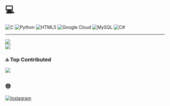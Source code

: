 # 💻
![C](https://img.shields.io/badge/c-%2300599C.svg?style=for-the-badge&logo=c&logoColor=white) ![Python](https://img.shields.io/badge/python-3670A0?style=for-the-badge&logo=python&logoColor=ffdd54) ![HTML5](https://img.shields.io/badge/html5-%23E34F26.svg?style=for-the-badge&logo=html5&logoColor=white) ![Google Cloud](https://img.shields.io/badge/GoogleCloud-%234285F4.svg?style=for-the-badge&logo=google-cloud&logoColor=white) ![MySQL](https://img.shields.io/badge/mysql-%2300000f.svg?style=for-the-badge&logo=mysql&logoColor=white) ![C#](https://img.shields.io/badge/c%23-%23239120.svg?style=for-the-badge&logo=csharp&logoColor=white) 

---

![](https://github-readme-streak-stats.herokuapp.com/?user=jjggu97&theme=default&hide_border=false)<br/>
![](https://github-readme-stats.vercel.app/api/top-langs/?username=jjggu97&theme=default&hide_border=false&include_all_commits=false&count_private=false&layout=compact)

### 🔝 Top Contributed
![](https://github-contributor-stats.vercel.app/api?username=jjggu97&limit=5&theme=dark&combine_all_yearly_contributions=true)

## 🌐
[![Instagram](https://img.shields.io/badge/Instagram-%23E4405F.svg?logo=Instagram&logoColor=white)](https://instagram.com/wjdwlsrb_03__) 
